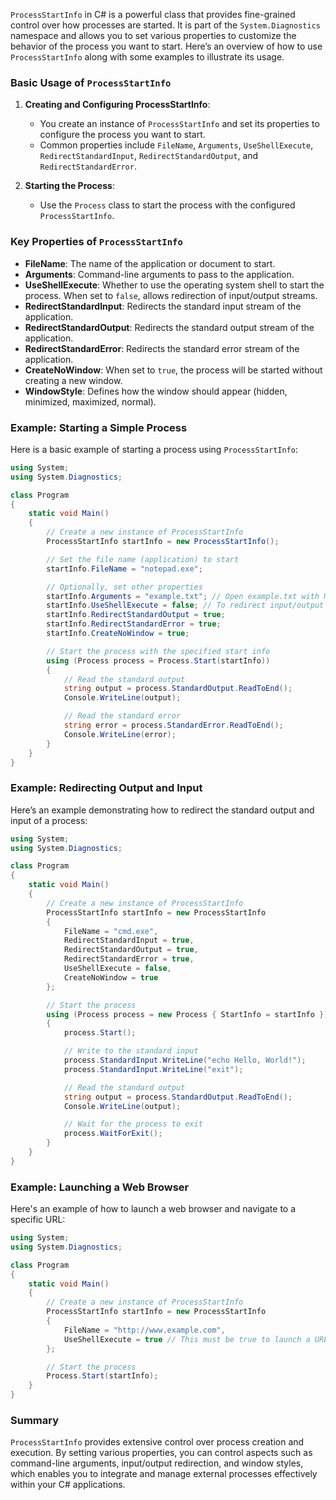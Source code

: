 `ProcessStartInfo` in C# is a powerful class that provides fine-grained control over how processes are started. It is part of the `System.Diagnostics` namespace and allows you to set various properties to customize the behavior of the process you want to start. Here’s an overview of how to use `ProcessStartInfo` along with some examples to illustrate its usage.

### Basic Usage of `ProcessStartInfo`

1. **Creating and Configuring ProcessStartInfo**:
    - You create an instance of `ProcessStartInfo` and set its properties to configure the process you want to start.
    - Common properties include `FileName`, `Arguments`, `UseShellExecute`, `RedirectStandardInput`, `RedirectStandardOutput`, and `RedirectStandardError`.

2. **Starting the Process**:
    - Use the `Process` class to start the process with the configured `ProcessStartInfo`.

### Key Properties of `ProcessStartInfo`

- **FileName**: The name of the application or document to start.
- **Arguments**: Command-line arguments to pass to the application.
- **UseShellExecute**: Whether to use the operating system shell to start the process. When set to `false`, allows redirection of input/output streams.
- **RedirectStandardInput**: Redirects the standard input stream of the application.
- **RedirectStandardOutput**: Redirects the standard output stream of the application.
- **RedirectStandardError**: Redirects the standard error stream of the application.
- **CreateNoWindow**: When set to `true`, the process will be started without creating a new window.
- **WindowStyle**: Defines how the window should appear (hidden, minimized, maximized, normal).

### Example: Starting a Simple Process

Here is a basic example of starting a process using `ProcessStartInfo`:

```csharp
using System;
using System.Diagnostics;

class Program
{
    static void Main()
    {
        // Create a new instance of ProcessStartInfo
        ProcessStartInfo startInfo = new ProcessStartInfo();

        // Set the file name (application) to start
        startInfo.FileName = "notepad.exe";

        // Optionally, set other properties
        startInfo.Arguments = "example.txt"; // Open example.txt with Notepad
        startInfo.UseShellExecute = false; // To redirect input/output streams
        startInfo.RedirectStandardOutput = true;
        startInfo.RedirectStandardError = true;
        startInfo.CreateNoWindow = true;

        // Start the process with the specified start info
        using (Process process = Process.Start(startInfo))
        {
            // Read the standard output
            string output = process.StandardOutput.ReadToEnd();
            Console.WriteLine(output);

            // Read the standard error
            string error = process.StandardError.ReadToEnd();
            Console.WriteLine(error);
        }
    }
}
```

### Example: Redirecting Output and Input

Here’s an example demonstrating how to redirect the standard output and input of a process:

```csharp
using System;
using System.Diagnostics;

class Program
{
    static void Main()
    {
        // Create a new instance of ProcessStartInfo
        ProcessStartInfo startInfo = new ProcessStartInfo
        {
            FileName = "cmd.exe",
            RedirectStandardInput = true,
            RedirectStandardOutput = true,
            RedirectStandardError = true,
            UseShellExecute = false,
            CreateNoWindow = true
        };

        // Start the process
        using (Process process = new Process { StartInfo = startInfo })
        {
            process.Start();

            // Write to the standard input
            process.StandardInput.WriteLine("echo Hello, World!");
            process.StandardInput.WriteLine("exit");

            // Read the standard output
            string output = process.StandardOutput.ReadToEnd();
            Console.WriteLine(output);

            // Wait for the process to exit
            process.WaitForExit();
        }
    }
}
```

### Example: Launching a Web Browser

Here's an example of how to launch a web browser and navigate to a specific URL:

```csharp
using System;
using System.Diagnostics;

class Program
{
    static void Main()
    {
        // Create a new instance of ProcessStartInfo
        ProcessStartInfo startInfo = new ProcessStartInfo
        {
            FileName = "http://www.example.com",
            UseShellExecute = true // This must be true to launch a URL
        };

        // Start the process
        Process.Start(startInfo);
    }
}
```

### Summary

`ProcessStartInfo` provides extensive control over process creation and execution. By setting various properties, you can control aspects such as command-line arguments, input/output redirection, and window styles, which enables you to integrate and manage external processes effectively within your C# applications.